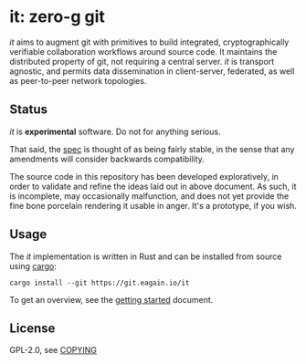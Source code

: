 # it: zero-g git

_it_ aims to augment git with primitives to build integrated, cryptographically
verifiable collaboration workflows around source code. It maintains the
distributed property of git, not requiring a central server. _it_ is transport
agnostic, and permits data dissemination in client-server, federated, as well as
peer-to-peer network topologies.


## Status

_it_ is **experimental** software. Do not for anything serious.

That said, the [spec](./Documentation/spec.adoc) is thought of as being fairly
stable, in the sense that any amendments will consider backwards compatibility.

The source code in this repository has been developed exploratively, in order to
validate and refine the ideas laid out in above document. As such, it is
incomplete, may occasionally malfunction, and does not yet provide the fine bone
porcelain rendering it usable in anger. It's a prototype, if you wish.


## Usage

The _it_ implementation is written in Rust and can be installed from source
using [cargo](https://doc.rust-lang.org/cargo/):

    cargo install --git https://git.eagain.io/it

To get an overview, see the [getting started](./Documentation/getting-started.adoc)
document.


## License

GPL-2.0, see [COPYING](./COPYING)
